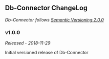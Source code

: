 ## Db-Connector ChangeLog
*Db-Connector follows [Semantic Versioning 2.0.0](https://semver.org/)*

### v1.0.0
*Released - 2018-11-29*

Initial versioned release of Db-Connector